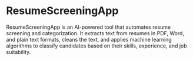 # ResumeScreeningApp
ResumeScreeningApp is an AI-powered tool that automates resume screening and categorization. It extracts text from resumes in PDF, Word, and plain text formats, cleans the text, and applies machine learning algorithms to classify candidates based on their skills, experience, and job suitability.
